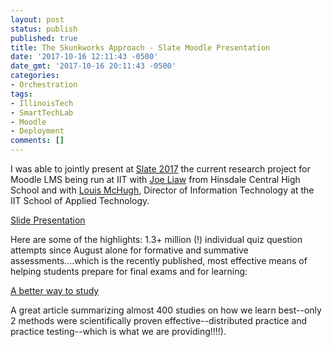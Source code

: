 ```yaml
---
layout: post
status: publish
published: true
title: The Skunkworks Approach - Slate Moodle Presentation 
date: '2017-10-16 12:11:43 -0500'
date_gmt: '2017-10-16 20:11:43 -0500'
categories:
- Orchestration
tags:
- IllinoisTech
- SmartTechLab
- Moodle
- Deployment
comments: []
---
```

I was able to jointly present at [Slate 2017](http://www.slategroup.org/conference) the current research project for Moodle LMS being run at IIT with [Joe Liaw](https://www.linkedin.com/in/joseph-liaw-19a9914) from Hinsdale Central High School and with [Louis McHugh](https://appliedtech.iit.edu/people/louis-mchugh-iv), Director of Information Technology at the IIT School of Applied Technology.     

[Slide Presentation](/assets/2017/10/The-Skunkworks-Approach-Slate-2017.pdf)

Here are some of the highlights: 1.3+ million (!) individual quiz question attempts since August alone for formative and summative assessments....which is the recently published, most effective means of helping students prepare for final exams and for learning:
 
[A better way to study](https://ww2.kqed.org/mindshift/2017/11/22/a-better-way-to-study-through-self-testing-and-distributed-practice/ "A better way to study") 
 
A great article summarizing almost 400 studies on how we learn best--only 2 methods were scientifically proven effective--distributed practice and practice testing--which is what we are providing!!!!).
